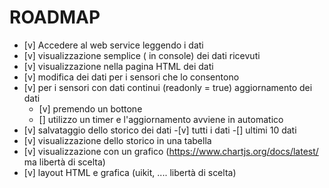 # ROADMAP

  - [v] Accedere al web service leggendo i dati
  - [v] visualizzazione semplice ( in console) dei dati ricevuti
  - [v] visualizzazione nella pagina HTML dei dati
  - [v] modifica dei dati per i sensori che lo consentono
  - [v] per i sensori con dati continui (readonly = true) aggiornamento dei dati
    - [v] premendo un bottone
    - [] utilizzo un timer e l'aggiornamento avviene in automatico
  - [v] salvataggio dello storico dei dati 
    -[v] tutti i dati
    -[] ultimi 10 dati
  - [v] visualizzazione dello storico in una tabella  
  - [v] visualizzazione con un grafico (https://www.chartjs.org/docs/latest/ ma libertà  di scelta)
  - [v] layout HTML e grafica (uikit, .... libertà di scelta)